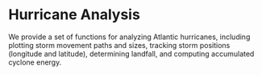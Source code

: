 # Hurricane Analysis

We provide a set of functions for analyzing Atlantic hurricanes, including plotting storm movement paths and sizes, 
tracking storm positions (longitude and latitude), determining landfall, and computing accumulated cyclone energy.
